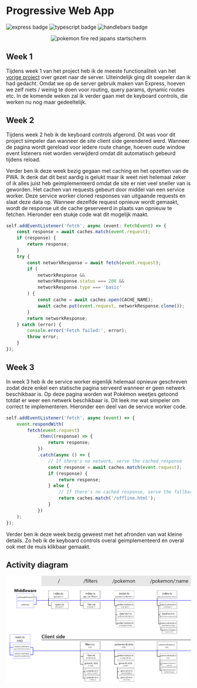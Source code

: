 # Progressive Web App

![express badge](https://img.shields.io/badge/Express.js-000000?style=for-the-badge&logo=express&logoColor=white)
![typescript badge](https://img.shields.io/badge/TypeScript-007ACC?style=for-the-badge&logo=typescript&logoColor=white)
![handlebars badge](https://img.shields.io/badge/Handlebars.js-f0772b?style=for-the-badge&logo=handlebarsdotjs&logoColor=white)

<p align="center">
	<img src="https://raw.githubusercontent.com/wiki/Laurens256/web-app-from-scratch-2223/img/cover.jpg" alt="pokemon fire red japans startscherm">
</p>

## Week 1

Tijdens week 1 van het project heb ik de meeste functionaliteit van het [vorige project](https://github.com/Laurens256/web-app-from-scratch-2223/) over gezet naar de server. Uiteindelijk ging dit soepeler dan ik had gedacht. Omdat we op de server gebruik maken van Express, hoeven we zelf niets / weinig te doen voor routing, query params, dynamic routes etc. In de komende weken zal ik verder gaan met de keyboard controls, die werken nu nog maar gedeeltelijk.

## Week 2

Tijdens week 2 heb ik de keyboard controls afgerond. Dit was voor dit project simpeler dan wanneer de site client side gerendered werd. Wanneer de pagina wordt gereload voor iedere route change, hoeven oude window event listeners niet worden verwijderd omdat dit automatisch gebeurd tijdens reload.

Verder ben ik deze week bezig gegaan met caching en het opzetten van de PWA. Ik denk dat dit best aardig is gelukt maar ik weet niet helemaal zeker of ik alles juist heb geimplementeerd omdat de site er niet veel sneller van is geworden. Het cachen van requests gebeurt door middel van een service worker. Deze service worker cloned responses van uitgaande requests en slaat deze data op. Wanneer dezelfde request opnieuw wordt gemaakt, wordt de response uit de cache geserveerd in plaats van opnieuw te fetchen. Hieronder een stukje code wat dit mogelijk maakt.
```ts
self.addEventListener('fetch', async (event: FetchEvent) => {
	const response = await caches.match(event.request);
	if (response) {
		return response;
	}
	try {
		const networkResponse = await fetch(event.request);
		if (
			networkResponse &&
			networkResponse.status === 200 &&
			networkResponse.type === 'basic'
		) {
			const cache = await caches.open(CACHE_NAME);
			await cache.put(event.request, networkResponse.clone());
		}
		return networkResponse;
	} catch (error) {
		console.error('Fetch failed:', error);
		throw error;
	}
});
```

## Week 3
In week 3 heb ik de service worker eigenlijk helemaal opnieuw geschreven zodat deze enkel een statische pagina serveerd wanneer er geen netwerk beschikbaar is. Op deze pagina worden wat Pokémon weetjes getoond totdat er weer een netwerk beschikbaar is. Dit leek me wat simpeler om correct te implementeren. Hieronder een deel van de service worker code.
```js
self.addEventListener('fetch', async (event) => {
	event.respondWith(
		fetch(event.request)
			.then((response) => {
				return response;
			})
			.catch(async () => {
				// If there's no network, serve the cached response
				const response = await caches.match(event.request);
				if (response) {
					return response;
				} else {
					// If there's no cached response, serve the fallback HTML page
					return caches.match('/offline.html');
				}
			})
	);
});
```

Verder ben ik deze week bezig geweest met het afronden van wat kleine details. Zo heb ik de keyboard controls overal geimplementeerd en overal ook met de muis klikbaar gemaakt.

## Activity diagram
<p align="center">
 <img src="./public/img/readme/activity-diagram.png" alt="activity diagram">
</p>
